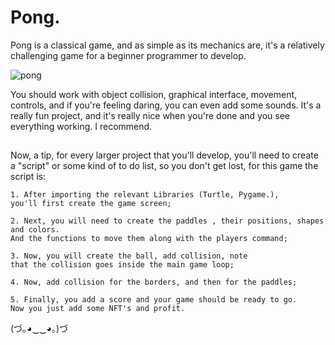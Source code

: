 # Pong.

Pong is a classical game, and as simple as its mechanics are, it's a relatively challenging game for a beginner programmer to develop. 

![pong](https://user-images.githubusercontent.com/64812097/162634821-aafb4114-b470-4157-9707-c0357ef8c47e.png)
    
You should work with object collision, graphical interface, movement, controls, and if you're feeling daring, you can even add some sounds. It's a really fun project, and it's really nice when you're done and you see everything working. I recommend.

## 

Now, a tip, for every larger project that you'll develop, you'll need to create a "script" or some kind of to do list, so you don't get lost, for this game the script is:

    1. After importing the relevant Libraries (Turtle, Pygame.), 
    you'll first create the game screen;
    
    2. Next, you will need to create the paddles , their positions, shapes and colors. 
    And the functions to move them along with the players command;
    
    3. Now, you will create the ball, add collision, note 
    that the collision goes inside the main game loop;
    
    4. Now, add collision for the borders, and then for the paddles;
    
    5. Finally, you add a score and your game should be ready to go. 
    Now you just add some NFT's and profit.

(づ｡◕‿‿◕｡)づ
